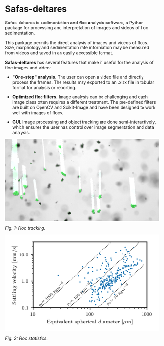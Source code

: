# Safas-deltares

Safas-deltares is **s**edimentation **a**nd **f**loc **a**nalysis **s**oftware, a Python package for processing and interpretation of images and videos of floc sedimentation.

This package permits the direct analysis of images and videos of flocs. Size, morphology and sedimentation rate information may be measured from videos and saved in an easily accessible format.

**Safas-deltares** has several features that make if useful for the analysis of floc images and video:

* **"One-step" analysis.** The user can open a video file and directly process the frames. The results may exported to an .xlsx file in tabular format for analysis or reporting.

* **Optimized floc filters.** Image analysis can be challenging and each image class often requires a different treatment. The pre-defined filters are built on OpenCV and Scikit-Image and have been designed to work well with images of flocs.

* **GUI.** Image processing and object tracking are done semi-interactively, which ensures the user has control over image segmentation and data analysis.


<img align="center" src="img/tracking.png" alt="floc tracks" width="600">

*Fig. 1: Floc tracking.*

<img align="center" src="img/vel_size.png" alt="floc stats" width="600">

*Fig. 2: Floc statistics.*

